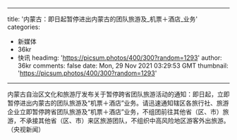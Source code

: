 
---
title: '内蒙古：即日起暂停进出内蒙古的团队旅游及_机票＋酒店_业务'
categories: 
 - 新媒体
 - 36kr
 - 快讯
headimg: 'https://picsum.photos/400/300?random=1293'
author: 36kr
comments: false
date: Mon, 29 Nov 2021 03:29:53 GMT
thumbnail: 'https://picsum.photos/400/300?random=1293'
---

<div>   
内蒙古自治区文化和旅游厅发布关于暂停跨省团队旅游活动的通知：即日起，立即暂停进出内蒙古的团队旅游及“机票＋酒店”业务。请迅速通知辖区各旅行社、旅游企业立即暂停跨省团队旅游及“机票＋酒店”业务，不组团前往其他省（区、市）旅游，不承接其他省（区、市）来区旅游团队，不组织中高风险地区游客外出旅游。（央视新闻）  
</div>
            